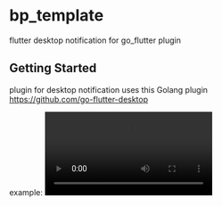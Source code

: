 # bp_template

flutter desktop notification for go_flutter plugin

## Getting Started

plugin for desktop notification
uses this Golang plugin https://github.com/go-flutter-desktop

example:
![Screenshot](example.mp4)